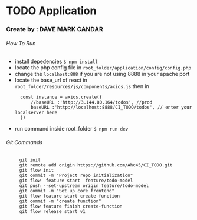 # TODO Application
### Create by : DAVE MARK CANDAR

###### How To Run
- install depedencies `$ npm install`
- locate the php config file in `root_folder/application/config/config.php`
-  change the  `localhost:888` if you are not using 8888 in your apache port
- locate the base_url of react in `root_folder/resources/js/components/axios.js` then in 
  ```
    const instance = axios.create({
        //baseURL :'http://3.144.80.164/todos', //prod
        baseURL :'http://localhost:8888/CI_TODO/todos', // enter your localserver here
    })
  ```
- run command inside root_folder `$ npm run dev`

######  Git Commands
```
     git init
     git remote add origin https://github.com/Ahc45/CI_TODO.git
     git flow init
     git commit -m "Project repo initialization"
     git flow  feature start  feature/todo-model
     git push --set-upstream origin feature/todo-model
     git commit -m "Set up core frontend"
     git flow feature start create-function
     git commit -m "create function"
     git flow feature finish create-function
     git flow release start v1
```